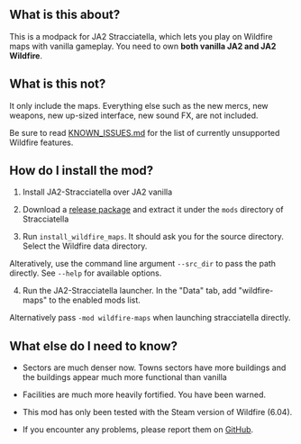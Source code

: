 ## What is this about?

This is a modpack for JA2 Stracciatella, which lets you play on Wildfire maps
with vanilla gameplay. You need to own **both vanilla JA2 and JA2 Wildfire**.


## What is this not?

It only include the maps. Everything else such as the new mercs, new weapons,
new up-sized interface, new sound FX, are not included.

Be sure to read [KNOWN_ISSUES.md](KNOWN_ISSUES.md) for the list of currently
unsupported Wildfire features.


## How do I install the mod?

1. Install JA2-Stracciatella over JA2 vanilla

2. Download a [release package](https://github.com/ja2-stracciatella/mod-wildfire-maps/releases)
and extract it under the `mods` directory of Stracciatella

3. Run `install_wildfire_maps`. It should ask you for the source directory.
Select the Wildfire data directory.

Alteratively, use the command line argument `--src_dir` to pass the path
directly. See `--help` for available options.

4. Run the JA2-Stracciatella launcher. In the "Data" tab, add "wildfire-maps"
to the enabled mods list.

Alternatively pass `-mod wildfire-maps` when launching stracciatella directly.


## What else do I need to know?

- Sectors are much denser now. Towns sectors have more buildings and the
buildings appear much more functional than vanilla

- Facilities are much more heavily fortified. You have been warned.

- This mod has only been tested with the Steam version of Wildfire (6.04).

- If you encounter any problems, please report them on
[GitHub](https://github.com/ja2-stracciatella/mod-wildfire-maps/issues).
